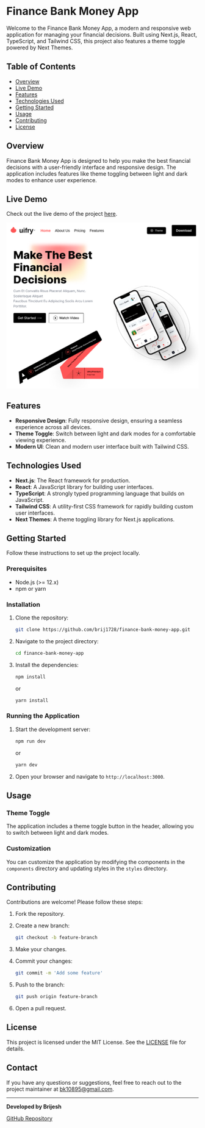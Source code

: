 # Finance Bank Money App

Welcome to the Finance Bank Money App, a modern and responsive web application for managing your financial decisions. Built using Next.js, React, TypeScript, and Tailwind CSS, this project also features a theme toggle powered by Next Themes.

## Table of Contents

- [Overview](#overview)
- [Live Demo](#live-demo)
- [Features](#features)
- [Technologies Used](#technologies-used)
- [Getting Started](#getting-started)
- [Usage](#usage)
- [Contributing](#contributing)
- [License](#license)

## Overview

Finance Bank Money App is designed to help you make the best financial decisions with a user-friendly interface and responsive design. The application includes features like theme toggling between light and dark modes to enhance user experience.

## Live Demo

Check out the live demo of the project [here](https://finance-bank-money-app.vercel.app/).

![Finance Bank Money App](./public/liveapp.png)

## Features

- **Responsive Design**: Fully responsive design, ensuring a seamless experience across all devices.
- **Theme Toggle**: Switch between light and dark modes for a comfortable viewing experience.
- **Modern UI**: Clean and modern user interface built with Tailwind CSS.

## Technologies Used

- **Next.js**: The React framework for production.
- **React**: A JavaScript library for building user interfaces.
- **TypeScript**: A strongly typed programming language that builds on JavaScript.
- **Tailwind CSS**: A utility-first CSS framework for rapidly building custom user interfaces.
- **Next Themes**: A theme toggling library for Next.js applications.

## Getting Started

Follow these instructions to set up the project locally.

### Prerequisites

- Node.js (>= 12.x)
- npm or yarn

### Installation

1. Clone the repository:

   ```bash
   git clone https://github.com/brij1728/finance-bank-money-app.git
   ```

2. Navigate to the project directory:

   ```bash
   cd finance-bank-money-app
   ```

3. Install the dependencies:

   ```bash
   npm install
   ```

   or

   ```bash
   yarn install
   ```

### Running the Application

1. Start the development server:

   ```bash
   npm run dev
   ```

   or

   ```bash
   yarn dev
   ```

2. Open your browser and navigate to `http://localhost:3000`.

## Usage

### Theme Toggle

The application includes a theme toggle button in the header, allowing you to switch between light and dark modes.

### Customization

You can customize the application by modifying the components in the `components` directory and updating styles in the `styles` directory.

## Contributing

Contributions are welcome! Please follow these steps:

1. Fork the repository.
2. Create a new branch:

   ```bash
   git checkout -b feature-branch
   ```

3. Make your changes.
4. Commit your changes:

   ```bash
   git commit -m 'Add some feature'
   ```

5. Push to the branch:

   ```bash
   git push origin feature-branch
   ```

6. Open a pull request.

## License

This project is licensed under the MIT License. See the [LICENSE](LICENSE) file for details.

## Contact

If you have any questions or suggestions, feel free to reach out to the project maintainer at [bk10895@gmail.com](mailto:bk10895@gmail.com).

---

**Developed by Brijesh**

[GitHub Repository](https://github.com/brij1728/finance-bank-money-app)
